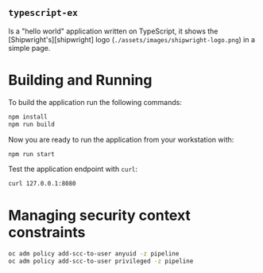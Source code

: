 `typescript-ex`
---------------

Is a "hello world" application written on TypeScript, it shows the [Shipwright's][shipwright] logo (`./assets/images/shipwright-logo.png`) in a simple page.

# Building and Running

To build the application run the following commands:

```bash
npm install
npm run build
```

Now you are ready to run the application from your workstation with:


```bash
npm run start
```

Test the application endpoint with `curl`:

```bash
curl 127.0.0.1:8080
```

# Managing security context constraints

```bash
oc adm policy add-scc-to-user anyuid -z pipeline
oc adm policy add-scc-to-user privileged -z pipeline
```